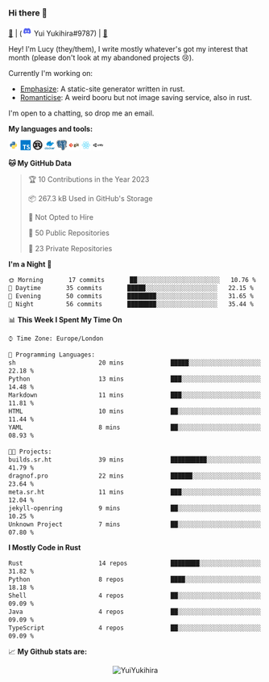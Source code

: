 ### Hi there 👋

[📧](mailto:lucy@dragnof.pro) | (<img height="20" src="https://raw.githubusercontent.com/github/explore/80688e429a7d4ef2fca1e82350fe8e3517d3494d/topics/discord/discord.png"> Yui Yukihira#9787) | [🔑](https://keyoxide.org/hkp/5b53fb285f862739d1b97a32e87ce5d7e995b976)


Hey! I'm Lucy (they/them), I write mostly whatever's got my interest that month (please don't look at my abandoned projects 😢).

Currently I'm working on:

- [Emphasize](https://github.com/makepress/emphasize): A static-site generator written in rust.
- [Romanticise](https://github.com/YuiYukihira/romanticise): A weird booru but not image saving service, also in rust.

I'm open to a chatting, so drop me an email.

**My languages and tools:**

<code><img height="20" src="https://raw.githubusercontent.com/github/explore/80688e429a7d4ef2fca1e82350fe8e3517d3494d/topics/python/python.png"></code>
<code><img height="20" src="https://raw.githubusercontent.com/github/explore/80688e429a7d4ef2fca1e82350fe8e3517d3494d/topics/typescript/typescript.png"></code>
<code><img height="20" src="https://raw.githubusercontent.com/github/explore/80688e429a7d4ef2fca1e82350fe8e3517d3494d/topics/rust/rust.png"></code>
<code><img height="20" src="https://raw.githubusercontent.com/github/explore/80688e429a7d4ef2fca1e82350fe8e3517d3494d/topics/docker/docker.png"></code>
<code><img height="20" src="https://raw.githubusercontent.com/github/explore/80688e429a7d4ef2fca1e82350fe8e3517d3494d/topics/postgresql/postgresql.png"></code>
<code><img height="20" src="https://raw.githubusercontent.com/github/explore/80688e429a7d4ef2fca1e82350fe8e3517d3494d/topics/git/git.png"></code>
<code><img height="20" src="https://raw.githubusercontent.com/github/explore/80688e429a7d4ef2fca1e82350fe8e3517d3494d/topics/react/react.png"></code>
<code><img height="20" src="https://raw.githubusercontent.com/github/explore/80688e429a7d4ef2fca1e82350fe8e3517d3494d/topics/unity/unity.png"></code>

<!--START_SECTION:waka-->
**🐱 My GitHub Data** 

> 🏆 10 Contributions in the Year 2023
 > 
> 📦 267.3 kB Used in GitHub's Storage 
 > 
> 🚫 Not Opted to Hire
 > 
> 📜 50 Public Repositories 
 > 
> 🔑 23 Private Repositories  
 > 
**I'm a Night 🦉** 

```text
🌞 Morning       17 commits       ██░░░░░░░░░░░░░░░░░░░░░░░   10.76 % 
🌆 Daytime       35 commits       █████░░░░░░░░░░░░░░░░░░░░   22.15 % 
🌃 Evening       50 commits       ████████░░░░░░░░░░░░░░░░░   31.65 % 
🌙 Night         56 commits       ████████░░░░░░░░░░░░░░░░░   35.44 % 

```


📊 **This Week I Spent My Time On** 

```text
⌚︎ Time Zone: Europe/London

💬 Programming Languages: 
sh                       20 mins             █████░░░░░░░░░░░░░░░░░░░░   22.18 % 
Python                   13 mins             ███░░░░░░░░░░░░░░░░░░░░░░   14.48 % 
Markdown                 11 mins             ███░░░░░░░░░░░░░░░░░░░░░░   11.81 % 
HTML                     10 mins             ██░░░░░░░░░░░░░░░░░░░░░░░   11.44 % 
YAML                     8 mins              ██░░░░░░░░░░░░░░░░░░░░░░░   08.93 % 

🐱‍💻 Projects: 
builds.sr.ht             39 mins             ██████████░░░░░░░░░░░░░░░   41.79 % 
dragnof.pro              22 mins             ██████░░░░░░░░░░░░░░░░░░░   23.64 % 
meta.sr.ht               11 mins             ███░░░░░░░░░░░░░░░░░░░░░░   12.04 % 
jekyll-openring          9 mins              ██░░░░░░░░░░░░░░░░░░░░░░░   10.25 % 
Unknown Project          7 mins              ██░░░░░░░░░░░░░░░░░░░░░░░   07.80 % 

```

**I Mostly Code in Rust** 

```text
Rust                     14 repos            ████████░░░░░░░░░░░░░░░░░   31.82 % 
Python                   8 repos             ████░░░░░░░░░░░░░░░░░░░░░   18.18 % 
Shell                    4 repos             ██░░░░░░░░░░░░░░░░░░░░░░░   09.09 % 
Java                     4 repos             ██░░░░░░░░░░░░░░░░░░░░░░░   09.09 % 
TypeScript               4 repos             ██░░░░░░░░░░░░░░░░░░░░░░░   09.09 % 

```



<!--END_SECTION:waka-->

📈 **My Github stats are:**

<p align="center">
    <img src="https://github-readme-stats.vercel.app/api?username=YuiYukihira&show_icons=true&theme=tokyonight&count_private=true" alt="YuiYukihira">
</p>
